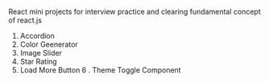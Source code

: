 React mini projects for interview practice and clearing fundamental concept of react.js
1. Accordion
2. Color Geenerator
3. Image Slider
4. Star Rating
5. Load More Button
6 . Theme Toggle Component
